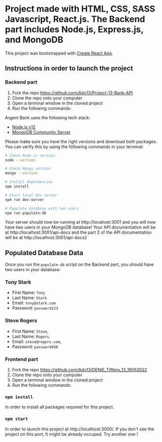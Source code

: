 # Project made with HTML, CSS, SASS Javascript, React.js. The Backend part includes Node.js, Express.js, and MongoDB

This project was bootstrapped with [Create React App](https://github.com/facebook/create-react-app).

## Instructions in order to launch the project

### Backend part

1. Fork the repo https://github.com/Adv13/Project-13-Bank-API
2. Clone the repo onto your computer
3. Open a terminal window in the cloned project
4. Run the following commands:

Argent Bank uses the following tech stack:

- [Node.js v12](https://nodejs.org/en/)
- [MongoDB Community Server](https://www.mongodb.com/try/download/community)

Please make sure you have the right versions and download both packages. You can verify this by using the following commands in your terminal:

```bash
# Check Node.js version
node --version

# Check Mongo version
mongo --version

# Install dependencies
npm install

# Start local dev server
npm run dev:server

# Populate database with two users
npm run populate-db
```

Your server should now be running at http://locahost:3001 and you will now have two users in your MongoDB database!
Your API documentation will be at http://localhost:3001/api-docs and the part 2 of the API documentation will be at http://localhost:3001/api-docs2

## Populated Database Data

Once you run the `populate-db` script on the Backend part, you should have two users in your database:

### Tony Stark

- First Name: `Tony`
- Last Name: `Stark`
- Email: `tony@stark.com`
- Password: `password123`

### Steve Rogers

- First Name: `Steve`,
- Last Name: `Rogers`,
- Email: `steve@rogers.com`,
- Password: `password456`

### Frontend part

1. Fork the repo https://github.com/Adv13/DENIE_Tiffany_13_19052022
2. Clone the repo onto your computer
3. Open a terminal window in the cloned project
4. Run the following commands:

### `npm install`

In order to install all packages required for this project.

### `npm start`

In order to launch this project at http://localhost:3000/.
If you don't see the project on this port, It might be already occuped. Try another one !
